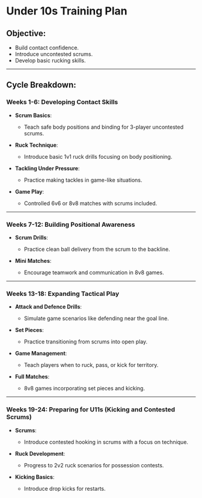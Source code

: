 # **Under 10s Training Plan**

## **Objective:**
- Build contact confidence.
- Introduce uncontested scrums.
- Develop basic rucking skills.

---

## **Cycle Breakdown:**

### **Weeks 1-6: Developing Contact Skills**

- **Scrum Basics**: 
  - Teach safe body positions and binding for 3-player uncontested scrums.
  
- **Ruck Technique**: 
  - Introduce basic 1v1 ruck drills focusing on body positioning.

- **Tackling Under Pressure**: 
  - Practice making tackles in game-like situations.

- **Game Play**: 
  - Controlled 6v6 or 8v8 matches with scrums included.

---

### **Weeks 7-12: Building Positional Awareness**

- **Scrum Drills**: 
  - Practice clean ball delivery from the scrum to the backline.

- **Mini Matches**: 
  - Encourage teamwork and communication in 8v8 games.

---

### **Weeks 13-18: Expanding Tactical Play**

- **Attack and Defence Drills**: 
  - Simulate game scenarios like defending near the goal line.

- **Set Pieces**: 
  - Practice transitioning from scrums into open play.

- **Game Management**: 
  - Teach players when to ruck, pass, or kick for territory.

- **Full Matches**: 
  - 8v8 games incorporating set pieces and kicking.

---

### **Weeks 19-24: Preparing for U11s (Kicking and Contested Scrums)**

- **Scrums**: 
  - Introduce contested hooking in scrums with a focus on technique.

- **Ruck Development**: 
  - Progress to 2v2 ruck scenarios for possession contests.

- **Kicking Basics**: 
  - Introduce drop kicks for restarts.